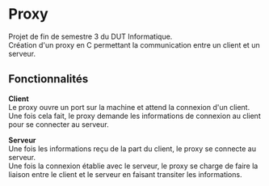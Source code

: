 # Proxy
Projet de fin de semestre 3 du DUT Informatique.  
Création d'un proxy en C permettant la communication entre un client et un serveur.

## Fonctionnalités
**Client**  
Le proxy ouvre un port sur la machine et attend la connexion d'un client.  
Une fois cela fait, le proxy demande les informations de connexion au client pour se connecter au serveur.  

**Serveur**  
Une fois les informations reçu de la part du client, le proxy se connecte au serveur.  
Une fois la connexion établie avec le serveur, le proxy se charge de faire la liaison entre le client et le serveur en faisant transiter les informations.
